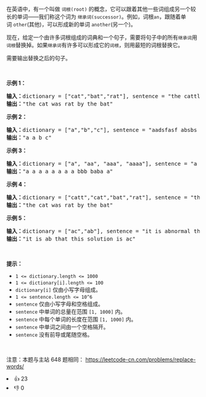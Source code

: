 <p>在英语中，有一个叫做&nbsp;<code>词根(root)</code> 的概念，它可以跟着其他一些词组成另一个较长的单词&mdash;&mdash;我们称这个词为&nbsp;<code>继承词(successor)</code>。例如，词根<code>an</code>，跟随着单词&nbsp;<code>other</code>(其他)，可以形成新的单词&nbsp;<code>another</code>(另一个)。</p>

<p>现在，给定一个由许多词根组成的词典和一个句子，需要将句子中的所有<code>继承词</code>用<code>词根</code>替换掉。如果<code>继承词</code>有许多可以形成它的<code>词根</code>，则用最短的词根替换它。</p>

<p>需要输出替换之后的句子。</p>

<p>&nbsp;</p>

<p><strong>示例 1：</strong></p>

<pre>
<strong>输入：</strong>dictionary = [&quot;cat&quot;,&quot;bat&quot;,&quot;rat&quot;], sentence = &quot;the cattle was rattled by the battery&quot;
<strong>输出：</strong>&quot;the cat was rat by the bat&quot;
</pre>

<p><strong>示例 2：</strong></p>

<pre>
<strong>输入：</strong>dictionary = [&quot;a&quot;,&quot;b&quot;,&quot;c&quot;], sentence = &quot;aadsfasf absbs bbab cadsfafs&quot;
<strong>输出：</strong>&quot;a a b c&quot;
</pre>

<p><strong>示例 3：</strong></p>

<pre>
<strong>输入：</strong>dictionary = [&quot;a&quot;, &quot;aa&quot;, &quot;aaa&quot;, &quot;aaaa&quot;], sentence = &quot;a aa a aaaa aaa aaa aaa aaaaaa bbb baba ababa&quot;
<strong>输出：</strong>&quot;a a a a a a a a bbb baba a&quot;
</pre>

<p><strong>示例 4：</strong></p>

<pre>
<strong>输入：</strong>dictionary = [&quot;catt&quot;,&quot;cat&quot;,&quot;bat&quot;,&quot;rat&quot;], sentence = &quot;the cattle was rattled by the battery&quot;
<strong>输出：</strong>&quot;the cat was rat by the bat&quot;
</pre>

<p><strong>示例 5：</strong></p>

<pre>
<strong>输入：</strong>dictionary = [&quot;ac&quot;,&quot;ab&quot;], sentence = &quot;it is abnormal that this solution is accepted&quot;
<strong>输出：</strong>&quot;it is ab that this solution is ac&quot;
</pre>

<p>&nbsp;</p>

<p><strong>提示：</strong></p>

<ul>
	<li><code>1 &lt;= dictionary.length&nbsp;&lt;= 1000</code></li>
	<li><code>1 &lt;= dictionary[i].length &lt;= 100</code></li>
	<li><code>dictionary[i]</code>&nbsp;仅由小写字母组成。</li>
	<li><code>1 &lt;= sentence.length &lt;= 10^6</code></li>
	<li><code>sentence</code>&nbsp;仅由小写字母和空格组成。</li>
	<li><code>sentence</code> 中单词的总量在范围 <code>[1, 1000]</code> 内。</li>
	<li><code>sentence</code> 中每个单词的长度在范围 <code>[1, 1000]</code> 内。</li>
	<li><code>sentence</code> 中单词之间由一个空格隔开。</li>
	<li><code>sentence</code>&nbsp;没有前导或尾随空格。</li>
</ul>

<p>&nbsp;</p>

<p><meta charset="UTF-8" />注意：本题与主站 648&nbsp;题相同：&nbsp;<a href="https://leetcode-cn.com/problems/replace-words/">https://leetcode-cn.com/problems/replace-words/</a></p>
<div><li>👍 23</li><li>👎 0</li></div>